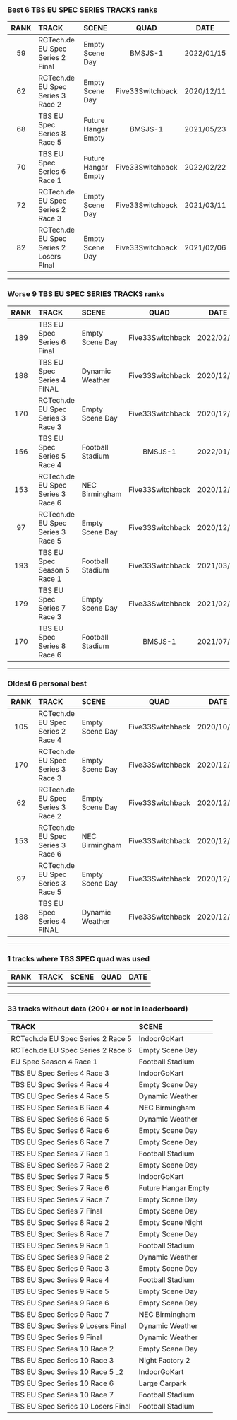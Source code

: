 ### Best 6 TBS EU SPEC SERIES TRACKS ranks
|RANK|TRACK|SCENE|QUAD|DATE|
|:---:|:---|:---|:---:|:---:|
|59|RCTech.de EU Spec Series 2 Final|Empty Scene Day|BMSJS-1|2022/01/15|
|62|RCTech.de EU Spec Series 3 Race 2|Empty Scene Day|Five33Switchback|2020/12/11|
|68|TBS EU Spec Series 8 Race 5|Future Hangar Empty|BMSJS-1|2021/05/23|
|70|TBS EU Spec Series 6 Race 1|Future Hangar Empty|Five33Switchback|2022/02/22|
|72|RCTech.de EU Spec Series 2 Race 3|Empty Scene Day|Five33Switchback|2021/03/11|
|82|RCTech.de EU Spec Series 2 Losers FInal|Empty Scene Day|Five33Switchback|2021/02/06|
---
### Worse 9 TBS EU SPEC SERIES TRACKS ranks
|RANK|TRACK|SCENE|QUAD|DATE|
|:---:|:---|:---|:---:|:---:|
|189|TBS EU Spec Series 6 Final|Empty Scene Day|Five33Switchback|2022/02/08|
|188|TBS EU Spec Series 4 FINAL|Dynamic Weather|Five33Switchback|2020/12/26|
|170|RCTech.de EU Spec Series 3 Race 3|Empty Scene Day|Five33Switchback|2020/12/08|
|156|TBS EU Spec Series 5 Race 4|Football Stadium|BMSJS-1|2022/01/23|
|153|RCTech.de EU Spec Series 3 Race 6|NEC Birmingham|Five33Switchback|2020/12/12|
|97|RCTech.de EU Spec Series 3 Race 5|Empty Scene Day|Five33Switchback|2020/12/24|
|193|TBS EU Spec Season 5 Race 1|Football Stadium|Five33Switchback|2021/03/09|
|179|TBS EU Spec Series 7 Race 3|Empty Scene Day|Five33Switchback|2021/02/09|
|170|TBS EU Spec Series 8 Race 6|Football Stadium|BMSJS-1|2021/07/24|
---
### Oldest 6 personal best
|RANK|TRACK|SCENE|QUAD|DATE|
|:---:|:---|:---|:---:|:---:|
|105|RCTech.de EU Spec Series 2 Race 4|Empty Scene Day|Five33Switchback|2020/10/19|
|170|RCTech.de EU Spec Series 3 Race 3|Empty Scene Day|Five33Switchback|2020/12/08|
|62|RCTech.de EU Spec Series 3 Race 2|Empty Scene Day|Five33Switchback|2020/12/11|
|153|RCTech.de EU Spec Series 3 Race 6|NEC Birmingham|Five33Switchback|2020/12/12|
|97|RCTech.de EU Spec Series 3 Race 5|Empty Scene Day|Five33Switchback|2020/12/24|
|188|TBS EU Spec Series 4 FINAL|Dynamic Weather|Five33Switchback|2020/12/26|
---
### 1 tracks where TBS SPEC quad was used
|RANK|TRACK|SCENE|QUAD|DATE|
|:---:|:---|:---|:---:|:---:|
||||||
---
### 33 tracks without data (200+ or not in leaderboard)
|TRACK|SCENE|
|:---|:---|
|RCTech.de EU Spec Series 2 Race 5|IndoorGoKart|
|RCTech.de EU Spec Series 2 Race 6|Empty Scene Day|
|EU Spec Season 4 Race 1|Football Stadium|
|TBS EU Spec Series 4 Race 3|IndoorGoKart|
|TBS EU Spec Series 4 Race 4|Empty Scene Day|
|TBS EU Spec Series 4 Race 5|Dynamic Weather|
|TBS EU Spec Series 6 Race 4|NEC Birmingham|
|TBS EU Spec Series 6 Race 5|Dynamic Weather|
|TBS EU Spec Series 6 Race 6|Empty Scene Day|
|TBS EU Spec Series 6 Race 7|Empty Scene Day|
|TBS EU Spec Series 7 Race 1|Football Stadium|
|TBS EU Spec Series 7 Race 2|Empty Scene Day|
|TBS EU Spec Series 7 Race 5|IndoorGoKart|
|TBS EU Spec Series 7 Race 6|Future Hangar Empty|
|TBS EU Spec Series 7 Race 7|Empty Scene Day|
|TBS EU Spec Series 7 Final|Empty Scene Day|
|TBS EU Spec Series 8 Race 2|Empty Scene Night|
|TBS EU Spec Series 8 Race 7|Empty Scene Day|
|TBS EU Spec Series 9 Race 1|Football Stadium|
|TBS EU Spec Series 9 Race 2|Dynamic Weather|
|TBS EU Spec Series 9 Race 3|Empty Scene Day|
|TBS EU Spec Series 9 Race 4|Football Stadium|
|TBS EU Spec Series 9 Race 5|Empty Scene Day|
|TBS EU Spec Series 9 Race 6|Empty Scene Day|
|TBS EU Spec Series 9 Race 7|NEC Birmingham|
|TBS EU Spec Series 9 Losers Final|Dynamic Weather|
|TBS EU Spec Series 9 Final|Dynamic Weather|
|TBS EU Spec Series 10 Race 2|Empty Scene Day|
|TBS EU Spec Series 10 Race 3|Night Factory 2|
|TBS EU Spec Series 10 Race 5 _2|IndoorGoKart|
|TBS EU Spec Series 10 Race 6|Large Carpark|
|TBS EU Spec Series 10 Race 7|Football Stadium|
|TBS EU Spec Series 10 Losers Final|Football Stadium|
